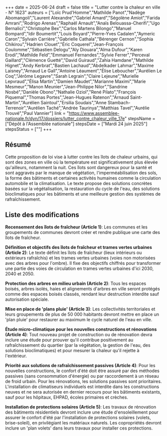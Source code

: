 +++
date = 2025-06-24
draft = false
title = "Lutter contre la chaleur en ville - N° 1623"
auteurs = ["Loïc Prud'Homme","Mathilde Panot","Nadège Abomangoli","Laurent Alexandre","Gabriel Amard","Ségolène Amiot","Farida Amrani","Rodrigo Arenas","Raphaël Arnault","Anaïs Belouassa-Cherifi","Ugo Bernalici","Christophe Bex","Carlos Martens Bilongo","Manuel Bompard","Idir Boumertit","Louis Boyard","Pierre-Yves Cadalen","Aymeric Caron","Sylvain Carrière","Gabrielle Cathala","Bérenger Cernon","Sophia Chikirou","Hadrien Clouet","Éric Coquerel","Jean-François Coulomme","Sébastien Delogu","Aly Diouara","Alma Dufour","Karen Erodi","Mathilde Feld","Emmanuel Fernandes","Sylvie Ferrer","Perceval Gaillard","Clémence Guetté","David Guiraud","Zahia Hamdane","Mathilde Hignet","Andy Kerbrat","Bastien Lachaud","Abdelkader Lahmar","Maxime Laisney","Arnaud Le Gall","Antoine Léaument","Élise Leboucher","Aurélien Le Coq","Jérôme Legavre","Sarah Legrain","Claire Lejeune","Murielle Lepvraud","Élisa Martin","Damien Maudet","Marianne Maximi","Marie Mesmeur","Manon Meunier","Jean-Philippe Nilor","Sandrine Nosbé","Danièle Obono","Nathalie Oziol","René Pilato","François Piquemal","Thomas Portes","Jean-Hugues Ratenon","Arnaud Saint-Martin","Aurélien Saintoul","Ersilia Soudais","Anne Stambach-Terrenoir","Aurélien Taché","Andrée Taurinya","Matthias Tavel","Aurélie Trouvé","Paul Vannier"]
link = "https://www.assemblee-nationale.fr/dyn/17/dossiers/lutter_contre_chaleur_ville_17e"
stepsName = ["Dépôt à l'Assemblée nationale"]
stepsDate = ["Mardi 24 juin 2025"]
stepsStatus = [""]
+++

## Résumé

Cette proposition de loi vise à lutter contre les îlots de chaleur urbains, qui sont des zones en ville où la température est significativement plus élevée qu'ailleurs, notamment la nuit. Ces îlots sont dangereux pour la santé et sont aggravés par le manque de végétation, l'imperméabilisation des sols, la forme des bâtiments et certaines activités humaines comme la circulation automobile et la climatisation. Le texte propose des solutions concrètes basées sur la végétalisation, la restauration du cycle de l'eau, des solutions bioclimatiques pour les bâtiments et une meilleure gestion des systèmes de rafraîchissement.

## Liste des modifications

**Recensement des îlots de fraîcheur (Article 1)**: Les communes et les groupements de communes devront créer et rendre publique une carte des îlots de fraîcheur.

**Définition et objectifs des îlots de fraîcheur et trames vertes urbaines (Article 2)**: Le texte définit les îlots de fraîcheur (lieux intérieurs ou extérieurs rafraîchis) et les trames vertes urbaines (voies non motorisées avec des arbres pour l'ombre). Il fixe des objectifs chiffrés pour transformer une partie des voies de circulation en trames vertes urbaines d'ici 2030, 2040 et 2050.

**Protection des arbres en milieu urbain (Article 2)**: Tous les espaces boisés, arbres isolés, haies et alignements d'arbres en ville seront protégés comme des espaces boisés classés, rendant leur destruction interdite sauf autorisation spéciale.

**Mise en place de 'plans pluie' (Article 3)**: Les collectivités territoriales et leurs groupements de plus de 50 000 habitants devront mettre en place un 'plan pluie' pour restaurer au maximum le cycle naturel de l'eau en ville.

**Étude micro-climatique pour les nouvelles constructions et rénovations (Article 4)**: Tout nouveau projet de construction ou de rénovation devra inclure une étude pour prouver qu'il contribue positivement au rafraîchissement du quartier (par la végétation, la gestion de l'eau, des solutions bioclimatiques) et pour mesurer la chaleur qu'il rejette à l'extérieur.

**Priorité aux solutions de rafraîchissement passives (Article 4)**: Pour les nouvelles constructions, le confort d'été doit être assuré par des méthodes passives (sans consommation d'énergie) ou par raccordement à un réseau de froid urbain. Pour les rénovations, les solutions passives sont prioritaires. L'installation de climatiseurs individuels est interdite dans les constructions neuves et ne sera autorisée en dernier recours pour les bâtiments existants, sauf pour les hôpitaux, EHPAD, écoles primaires et crèches.

**Installation de protections solaires (Article 5)**: Les travaux de rénovation des bâtiments résidentiels devront inclure une étude d'ensoleillement pour assurer le confort d'été par l'installation de protections solaires (volets, brise-soleil), en privilégiant les matériaux naturels. Les copropriétés devront inclure un 'plan volets' dans leurs travaux pour installer ces protections.
